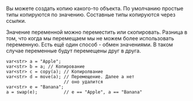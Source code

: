 Вы можете создать копию какого-то объекта. 
По умолчанию простые типы копируются по значению.
Составные типы копируются через ссылки.

Значение переменной можно переместить или скопировать. 
Разница в том, что когда мы перемещаем мы не можем более 
использовать переменную.
Есть ещё один способ - обмен значениями. В таком случае 
переменные будут перемещены друг в друга.

```
var<str> a = "Apple";
var<str> b = a; // Копирование
var<str> c = copy(a); // Копиролвание
var<str> d = move(a); // Перемещение. Далее a нет
					  // оно удалится
var<str> e = "Banana";
a = swap(e);          // e == "Apple", a == "Banana"


```